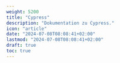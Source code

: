 ```yaml
---
weight: 5200
title: "Cypress"
description: "Dokumentation zu Cypress."
icon: "article"
date: "2024-07-08T08:08:41+02:00"
lastmod: "2024-07-08T08:08:41+02:00"
draft: true
toc: true
---
```

